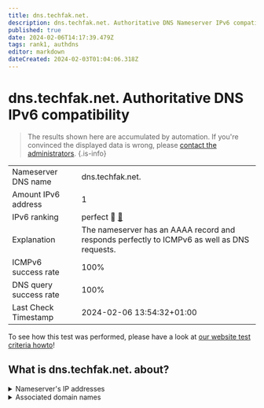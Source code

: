 ```yaml
---
title: dns.techfak.net.
description: dns.techfak.net. Authoritative DNS Nameserver IPv6 compatibility
published: true
date: 2024-02-06T14:17:39.479Z
tags: rank1, authdns
editor: markdown
dateCreated: 2024-02-03T01:04:06.318Z
---
```


# dns.techfak.net. Authoritative DNS IPv6 compatibility

> The results shown here are accumulated by automation. If you're convinced the displayed data is wrong, please [contact the administrators](/howto/chat). 
{.is-info}




|   |   |
| - | - |
| Nameserver DNS name | dns.techfak.net.
| Amount IPv6 address | 1
| IPv6 ranking | perfect :1st_place_medal: [🔗](/howto/ranking) |
| Explanation | The nameserver has an AAAA record and responds perfectly to ICMPv6 as well as DNS requests. |
| ICMPv6 success rate | 100%|
| DNS query success rate | 100% |
| Last Check Timestamp | 2024-02-06 13:54:32+01:00 |

To see how this test was performed, please have a look at [our website test criteria howto](/howto/testcriteria/authdns)!


## What is dns.techfak.net. about?




<details>
<summary>Nameserver's IP addresses</summary>

2001:638:504:2000::f0

</details>



<details>
<summary>Associated domain names</summary>

www.netcologne.de

</details>
